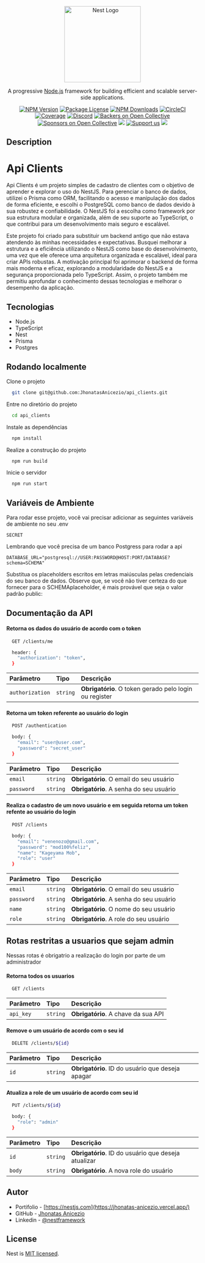 <p align="center">
  <a href="http://nestjs.com/" target="blank"><img src="https://nestjs.com/img/logo-small.svg" width="200" alt="Nest Logo" /></a>
</p>

[circleci-image]: https://img.shields.io/circleci/build/github/nestjs/nest/master?token=abc123def456
[circleci-url]: https://circleci.com/gh/nestjs/nest

  <p align="center">A progressive <a href="http://nodejs.org" target="_blank">Node.js</a> framework for building efficient and scalable server-side applications.</p>
    <p align="center">
<a href="https://www.npmjs.com/~nestjscore" target="_blank"><img src="https://img.shields.io/npm/v/@nestjs/core.svg" alt="NPM Version" /></a>
<a href="https://www.npmjs.com/~nestjscore" target="_blank"><img src="https://img.shields.io/npm/l/@nestjs/core.svg" alt="Package License" /></a>
<a href="https://www.npmjs.com/~nestjscore" target="_blank"><img src="https://img.shields.io/npm/dm/@nestjs/common.svg" alt="NPM Downloads" /></a>
<a href="https://circleci.com/gh/nestjs/nest" target="_blank"><img src="https://img.shields.io/circleci/build/github/nestjs/nest/master" alt="CircleCI" /></a>
<a href="https://coveralls.io/github/nestjs/nest?branch=master" target="_blank"><img src="https://coveralls.io/repos/github/nestjs/nest/badge.svg?branch=master#9" alt="Coverage" /></a>
<a href="https://discord.gg/G7Qnnhy" target="_blank"><img src="https://img.shields.io/badge/discord-online-brightgreen.svg" alt="Discord"/></a>
<a href="https://opencollective.com/nest#backer" target="_blank"><img src="https://opencollective.com/nest/backers/badge.svg" alt="Backers on Open Collective" /></a>
<a href="https://opencollective.com/nest#sponsor" target="_blank"><img src="https://opencollective.com/nest/sponsors/badge.svg" alt="Sponsors on Open Collective" /></a>
  <a href="https://paypal.me/kamilmysliwiec" target="_blank"><img src="https://img.shields.io/badge/Donate-PayPal-ff3f59.svg"/></a>
    <a href="https://opencollective.com/nest#sponsor"  target="_blank"><img src="https://img.shields.io/badge/Support%20us-Open%20Collective-41B883.svg" alt="Support us"></a>
  <a href="https://twitter.com/nestframework" target="_blank"><img src="https://img.shields.io/twitter/follow/nestframework.svg?style=social&label=Follow"></a>
</p>
  <!--[![Backers on Open Collective](https://opencollective.com/nest/backers/badge.svg)](https://opencollective.com/nest#backer)
  [![Sponsors on Open Collective](https://opencollective.com/nest/sponsors/badge.svg)](https://opencollective.com/nest#sponsor)-->

## Description


# Api Clients

Api Clients é um projeto simples de cadastro de clientes com o objetivo de aprender e explorar o uso do NestJS. Para gerenciar o banco de dados, utilizei o Prisma como ORM, facilitando o acesso e manipulação dos dados de forma eficiente, e escolhi o PostgreSQL como banco de dados devido à sua robustez e confiabilidade. O NestJS foi a escolha como framework por sua estrutura modular e organizada, além de seu suporte ao TypeScript, o que contribui para um desenvolvimento mais seguro e escalável.

Este projeto foi criado para substituir um backend antigo que não estava atendendo às minhas necessidades e expectativas. Busquei melhorar a estrutura e a eficiência utilizando o NestJS como base do desenvolvimento, uma vez que ele oferece uma arquitetura organizada e escalável, ideal para criar APIs robustas. A motivação principal foi aprimorar o backend de forma mais moderna e eficaz, explorando a modularidade do NestJS e a segurança proporcionada pelo TypeScript. Assim, o projeto também me permitiu aprofundar o conhecimento dessas tecnologias e melhorar o desempenho da aplicação.


## Tecnologias

  - Node.js
  - TypeScript
  - Nest
  - Prisma
  - Postgres
## Rodando localmente

Clone o projeto

```bash
  git clone git@github.com:JhonatasAnicezio/api_clients.git
```

Entre no diretório do projeto

```bash
  cd api_clients
```

Instale as dependências

```bash
  npm install
```

Realize a construção do projeto

```bash
  npm run build
```

Inicie o servidor

```bash
  npm run start
```


## Variáveis de Ambiente

Para rodar esse projeto, você vai precisar adicionar as seguintes variáveis de ambiente no seu .env

`SECRET`

Lembrando que você precisa de um banco Postgress para rodar a api

`DATABASE_URL="postgresql://USER:PASSWORD@HOST:PORT/DATABASE?schema=SCHEMA"`

Substitua os placeholders escritos em letras maiúsculas pelas credenciais do seu banco de dados. Observe que, se você não tiver certeza do que fornecer para o SCHEMAplaceholder, é mais provável que seja o valor padrão public:


## Documentação da API

#### Retorna os dados do usuário de acordo com o token

```bash
  GET /clients/me

  header: {
    "authorization": "token",
  }
```

| Parâmetro   | Tipo       | Descrição                                   |
| :---------- | :--------- | :------------------------------------------ |
| `authorization`      | `string` | **Obrigatório**. O token gerado pelo login ou register |

#### Retorna um token referente ao usuário do login

```bash
  POST /authentication

  body: {
    "email": "user@user.com",
    "password": "secret_user"
  }
```

| Parâmetro   | Tipo       | Descrição                                   |
| :---------- | :--------- | :------------------------------------------ |
|  `email`      | `string` | **Obrigatório**. O email do seu usuário |
|  `password`      | `string` | **Obrigatório**. A senha do seu usuário |

#### Realiza o cadastro de um novo usuário e em seguida retorna um token refente ao usuário do login

```bash
  POST /clients

  body: {
    "email": "venenozo@gmail.com",
    "password": "mod100%feliz",
    "name": "Kageyama Mob",
    "role": "user"
  }
```

| Parâmetro   | Tipo       | Descrição                                   |
| :---------- | :--------- | :------------------------------------------ |
|  `email`      | `string` | **Obrigatório**. O email do seu usuário |
|  `password`      | `string` | **Obrigatório**. A senha do seu usuário |
|  `name`      | `string` | **Obrigatório**. O nome do seu usuário |
|  `role`      | `string` | **Obrigatório**. A role do seu usuário |



## Rotas restritas a usuarios que sejam admin

Nessas rotas é obrigatrio a realização do login por parte de um administrador


#### Retorna todos os usuarios

```bash
  GET /clients
```

| Parâmetro   | Tipo       | Descrição                           |
| :---------- | :--------- | :---------------------------------- |
| `api_key` | `string` | **Obrigatório**. A chave da sua API |


#### Remove o um usuário de acordo com o seu id

```bash
  DELETE /clients/${id}
```

| Parâmetro   | Tipo       | Descrição                                   |
| :---------- | :--------- | :------------------------------------------ |
|  `id`      | `string` | **Obrigatório**. ID do usuário que deseja apagar |

#### Atualiza a role de um usuário de acordo com seu id

```bash
  PUT /clients/${id}

  body: {
    "role": "admin"
  }
```

| Parâmetro   | Tipo       | Descrição                                   |
| :---------- | :--------- | :------------------------------------------ |
|  `id`      | `string` | **Obrigatório**. ID do usuário que deseja atualizar |
|  `body`      | `string` | **Obrigatório**. A nova role do usuário |





## Autor

- Portifolio - [https://nestjs.com](https://jhonatas-anicezio.vercel.app/)
- GitHub - [Jhonatas Anicezio](https://github.com/JhonatasAnicezio)
- Linkedin - [@nestframework](https://www.linkedin.com/in/jhonatas-anicezio/)

## License

Nest is [MIT licensed](LICENSE).
